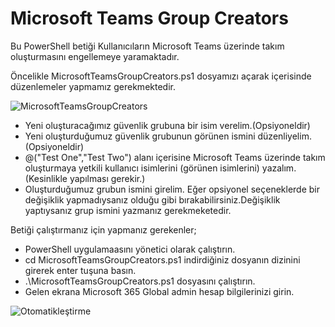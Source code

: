 # Microsoft Teams Group Creators
Bu PowerShell betiği Kullanıcıların Microsoft Teams üzerinde takım oluşturmasını engellemeye yaramaktadır.

Öncelikle MicrosoftTeamsGroupCreators.ps1 dosyamızı açarak içerisinde düzenlemeler yapmamız gerekmektedir.

![MicrosoftTeamsGroupCreators](https://user-images.githubusercontent.com/53214224/156131875-11b785de-4661-4306-bf2e-8862f3fd2381.png)

- Yeni oluşturacağımız güvenlik grubuna bir isim verelim.(Opsiyoneldir)
- Yeni oluşturduğumuz güvenlik grubunun görünen ismini düzenliyelim.(Opsiyoneldir)
- @("Test One","Test Two") alanı içerisine Microsoft Teams üzerinde takım oluşturmaya yetkili kullanıcı isimlerini (görünen isimlerini) yazalım. (Kesinlikle yapılması gerekir.)
- Oluşturduğumuz grubun ismini girelim. Eğer opsiyonel seçeneklerde bir değişiklik yapmadıysanız olduğu gibi bırakabilirsiniz.Değişiklik yaptıysanız grup ismini yazmanız gerekmeketedir.

Betiği çalıştırmanız için yapmanız gerekenler;

- PowerShell uygulamaasını yönetici olarak çalıştırın.
- cd MicrosoftTeamsGroupCreators.ps1 indirdiğiniz dosyanın dizinini girerek enter tuşuna basın.
- .\MicrosoftTeamsGroupCreators.ps1 dosyasını çalıştırın.
- Gelen ekrana Microsoft 365 Global admin hesap bilgilerinizi girin.

![Otomatikleştirme](https://user-images.githubusercontent.com/53214224/156134375-c51bf8cf-3344-43cc-8497-696eabf5516a.png)
